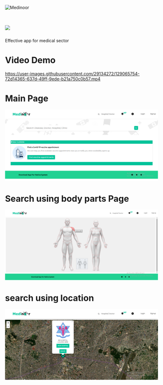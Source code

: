 ![Medinoor](https://img.shields.io/github/license/sairash/Patra)<br/>
# <img src="https://i.ibb.co/bBL0KhG/image.png"><br/>

 Effective app for medical sector
# Video Demo
https://user-images.githubusercontent.com/29134272/129065754-72d14365-637d-49ff-9ede-b21a750c0b57.mp4

# Main Page
<img src="Medinoor/public/img/screenshots/Home-page.PNG"><br/>

# Search using body parts Page
<img src="Medinoor/public/img/screenshots/search-doctors-by-body.PNG"><br/>

# search using location
<img src="Medinoor/public/img/screenshots/search-hospitals-with-location.PNG"><br/>
